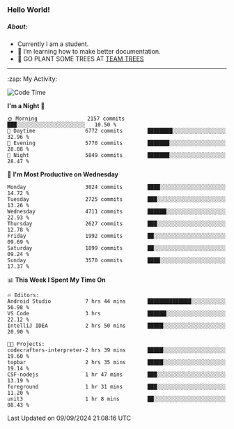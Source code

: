 ### Hello World!

##### About:
- Currently I am a student.
- 🌱 I’m learning how to make better documentation.
- 🌱 GO PLANT SOME TREES AT [TEAM TREES](https://teamtrees.org/)

---
  <summary>:zap: My Activity:</summary>
  
<!--START_SECTION:waka-->
![Code Time](http://img.shields.io/badge/Code%20Time-1%2C445%20hrs%2011%20mins-blue)

**I'm a Night 🦉** 

```text
🌞 Morning                2157 commits        ███░░░░░░░░░░░░░░░░░░░░░░   10.50 % 
🌆 Daytime                6772 commits        ████████░░░░░░░░░░░░░░░░░   32.96 % 
🌃 Evening                5770 commits        ███████░░░░░░░░░░░░░░░░░░   28.08 % 
🌙 Night                  5849 commits        ███████░░░░░░░░░░░░░░░░░░   28.47 % 
```
📅 **I'm Most Productive on Wednesday** 

```text
Monday                   3024 commits        ████░░░░░░░░░░░░░░░░░░░░░   14.72 % 
Tuesday                  2725 commits        ███░░░░░░░░░░░░░░░░░░░░░░   13.26 % 
Wednesday                4711 commits        ██████░░░░░░░░░░░░░░░░░░░   22.93 % 
Thursday                 2627 commits        ███░░░░░░░░░░░░░░░░░░░░░░   12.78 % 
Friday                   1992 commits        ██░░░░░░░░░░░░░░░░░░░░░░░   09.69 % 
Saturday                 1899 commits        ██░░░░░░░░░░░░░░░░░░░░░░░   09.24 % 
Sunday                   3570 commits        ████░░░░░░░░░░░░░░░░░░░░░   17.37 % 
```


📊 **This Week I Spent My Time On** 

```text
🔥 Editors: 
Android Studio           7 hrs 44 mins       ██████████████░░░░░░░░░░░   56.98 % 
VS Code                  3 hrs               ██████░░░░░░░░░░░░░░░░░░░   22.12 % 
IntelliJ IDEA            2 hrs 50 mins       █████░░░░░░░░░░░░░░░░░░░░   20.90 % 

🐱‍💻 Projects: 
codecrafters-interpreter-2 hrs 39 mins       █████░░░░░░░░░░░░░░░░░░░░   19.60 % 
topbar                   2 hrs 35 mins       █████░░░░░░░░░░░░░░░░░░░░   19.14 % 
CSF-nodejs               1 hr 47 mins        ███░░░░░░░░░░░░░░░░░░░░░░   13.19 % 
foreground               1 hr 31 mins        ███░░░░░░░░░░░░░░░░░░░░░░   11.20 % 
unit3                    1 hr 8 mins         ██░░░░░░░░░░░░░░░░░░░░░░░   08.43 % 
```


 Last Updated on 09/09/2024 21:08:16 UTC
<!--END_SECTION:waka-->
